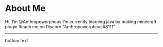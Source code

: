 # About Me
Hi, I’m @Anthropoworphous
I’m currently learning java by making minecraft plugin
Reach me on Discord "Anthropoworphous#8111"

___

bottom text

